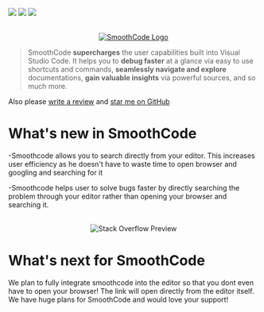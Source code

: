 [![](https://vsmarketplacebadge.apphb.com/version-short/ParthSethi.smoothcode.svg)](https://marketplace.visualstudio.com/items?itemName=ParthSethi.smoothcode)
[![](https://vsmarketplacebadge.apphb.com/downloads-short/ParthSethi.smoothcode.svg)](https://marketplace.visualstudio.com/items?itemName=ParthSethi.smoothcode)
[![](https://vsmarketplacebadge.apphb.com/rating-short/ParthSethi.smoothcode.svg)](https://marketplace.visualstudio.com/items?itemName=ParthSethi.smoothcode)

<p align="center">
  <br />
  <a title="Learn more about SmoothCode" href="smoothcode.netlify.app"><img src="https://i.ibb.co/FKFD3p1/logo.png" alt="SmoothCode Logo"/></a>
</p>

> SmoothCode **supercharges** the user capabilities built into Visual Studio Code. It helps you to **debug faster** at a glance via easy to use shortcuts and commands, **seamlessly navigate and explore** documentations, **gain valuable insights** via powerful sources, and so much more.

Also please [write a review](https://marketplace.visualstudio.com/items?itemName=ParthSethi.smoothcode&ssr=false#review-details 'Write a review') and [star me on GitHub](https://github.com/ParthSethiTech/nCrypt-20 'Star me on GitHub')

# What's new in SmoothCode

-Smoothcode allows you to search directly from your editor. This increases user efficiency as he doesn't have to waste time to open browser and googling and searching for it

-Smoothcode helps user to solve bugs faster by directly searching the problem through your editor rather than opening your browser and searching it. 

<p align="center">
    <br />
    <img src="https://media.giphy.com/media/YYWhzxFPJWgX5A9V4a/giphy.gif" alt="Stack Overflow Preview" />
    <br />
</p>

# What's next for SmoothCode

We plan to fully integrate smoothcode into the editor so that you dont even have to open your browser! The link will open directly from the editor itself. We have huge plans for SmoothCode and would love your support!
